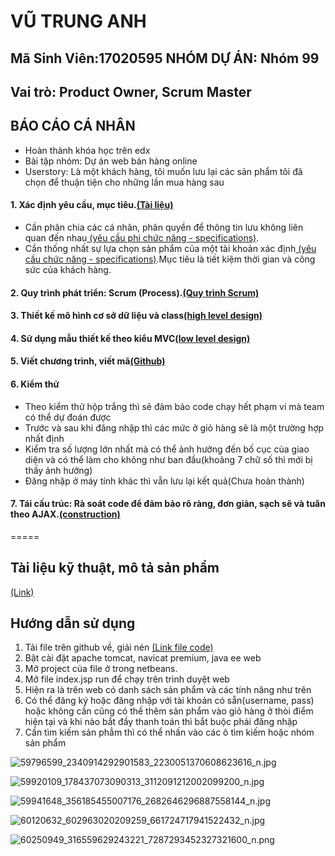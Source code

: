 # <b>VŨ TRUNG ANH</b>
## Mã Sinh Viên:17020595    NHÓM DỰ ÁN: Nhóm 99
## Vai trò: Product Owner, Scrum Master

## BÁO CÁO CÁ NHÂN 
* Hoàn thành khóa học trên edx 
* Bài tập nhóm: Dự án web bán hàng online
* Userstory: Là một khách hàng, tôi muốn lưu lại các sản phẩm tôi đã chọn để thuận tiện cho những lần mua hàng sau</br>
#### 1. Xác định yêu cầu, mục tiêu.[(Tài liệu)](https://docs.google.com/document/d/1a4i_31R8WBUAnF91syr1FwBpKoAiTY6rEJt1xWjb74M/edit#heading=h.4e8vcw2o7pg2)
   * Cần phân chia các cá nhân, phân quyền để thông tin lưu không liên quan đến nhau[ (yêu cầu phi chức năng - specifications)](https://docs.google.com/document/d/1a4i_31R8WBUAnF91syr1FwBpKoAiTY6rEJt1xWjb74M/edit#heading=h.99diysc4s7mc).
   * Cần thống nhất sự lựa chọn sản phẩm của một tài khoản xác định[ (yêu cầu chức năng - specifications)](https://docs.google.com/document/d/1a4i_31R8WBUAnF91syr1FwBpKoAiTY6rEJt1xWjb74M/edit#heading=h.99diysc4s7mc).Mục tiêu là tiết kiệm thời gian và công sức của khách hàng.</br>
#### 2. Quy trình phát triển: Scrum (Process).[(Quy trình Scrum)](https://docs.google.com/document/d/1a4i_31R8WBUAnF91syr1FwBpKoAiTY6rEJt1xWjb74M/edit#heading=h.wgcflgn6nhvc)
#### 3. Thiết kế mô hình cơ sở dữ liệu và class[(high level design)](https://docs.google.com/document/d/1a4i_31R8WBUAnF91syr1FwBpKoAiTY6rEJt1xWjb74M/edit#heading=h.s1gtpk2qxmyz)
#### 4. Sử dụng mẫu thiết kế theo kiểu MVC[(low level design)](https://docs.google.com/document/d/1a4i_31R8WBUAnF91syr1FwBpKoAiTY6rEJt1xWjb74M/edit#heading=h.kehlqoeo6d9r)
#### 5. Viết chương trình, viết mã[(Github)](https://github.com/trunganhvu/projectWeb/tree/master/Trung%20Anh/web)
#### 6. Kiểm thử
* Theo kiểm thử hộp trắng thì sẽ đảm bảo code chạy hết phạm vi mà team có thể dự đoán được
* Trước và sau khi đăng nhập thì các mức ở giỏ hàng sẽ là một trường hợp nhất định
* Kiểm tra số lượng lớn nhất mà có thể ảnh hưởng đến bố cục của giao diện và có thể làm cho không như ban đầu(khoảng 7 chữ số thì mới bị thấy ảnh hưởng)
* Đăng nhập ở máy tính khác thì vẫn lưu lại kết quả(Chưa hoàn thành)
#### 7. Tái cấu trúc: Rà soát code để đảm bảo rõ ràng, đơn giản, sạch sẽ và tuân theo AJAX.[(construction)](https://docs.google.com/document/d/1a4i_31R8WBUAnF91syr1FwBpKoAiTY6rEJt1xWjb74M/edit#heading=h.bxti8dsihgwm)


=====
## Tài liệu kỹ thuật, mô tả sản phẩm 
[(Link)](https://docs.google.com/document/d/1pCmfYv3wzcFY1H88atBAvIN3TzFGis404idlELk8Is8/edit#)
## Hướng dẫn sử dụng
1. Tải file trên github về, giải nén [(Link file code)](https://github.com/trunganhvu/projectWeb)
2. Bật cài đặt apache tomcat, navicat premium, java ee web
3. Mở project của file ở trong netbeans.
4. Mở file index.jsp run để chạy trên trình duyệt web
5. Hiện ra là trên web có danh sách sản phẩm và các tính năng như trên
6. Có thể đăng ký hoặc đăng nhập với tài khoản có sẵn(username, pass) hoặc không cần cũng có thế thêm sản phẩm vào giỏ hàng ở thòi điểm hiện tại và khi nào bắt đầy thanh toán thì bắt buộc phải đăng nhập
7. Cần tìm kiếm sản phẳm thì có thể nhấn vào các ô tìm kiếm hoặc nhóm sản phẩm

![59796599_2340914292901583_2230051370608623616_n.jpg](https://www.upsieutoc.com/images/2019/05/12/59796599_2340914292901583_2230051370608623616_n.jpg)

![59920109_178437073090313_3112091212002099200_n.jpg](https://www.upsieutoc.com/images/2019/05/12/59920109_178437073090313_3112091212002099200_n.jpg)

![59941648_356185455007176_2682646296887558144_n.jpg](https://www.upsieutoc.com/images/2019/05/12/59941648_356185455007176_2682646296887558144_n.jpg)

![60120632_602963020209259_661724717941522432_n.jpg](https://www.upsieutoc.com/images/2019/05/12/60120632_602963020209259_661724717941522432_n.jpg)

![60250949_316559629243221_7287293452327321600_n.png](https://www.upsieutoc.com/images/2019/05/12/60250949_316559629243221_7287293452327321600_n.png)
